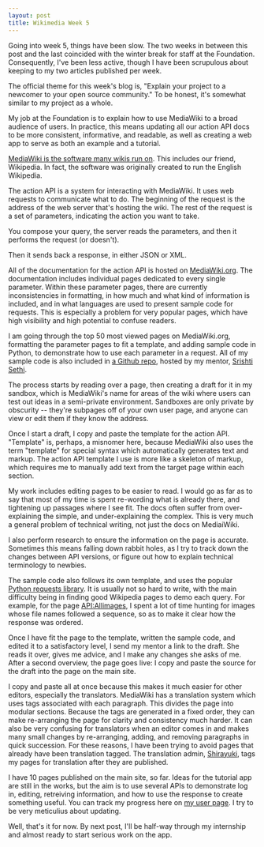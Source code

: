 ```yaml
---
layout: post
title: Wikimedia Week 5
---
```


Going into week 5, things have been slow. The two weeks in between this post and the last coincided with the winter break for staff at the Foundation. Consequently, I've been less active, though I have been scrupulous about keeping to my two articles published per week.

The official theme for this week's blog is, "Explain your project to a newcomer to your open source community." To be honest, it's somewhat similar to my project as a whole.

My job at the Foundation is to explain how to use MediaWiki to a broad audience of users. In practice, this means updating all our action API docs to be more consistent, informative, and readable, as well as creating a web app to serve as both an example and a tutorial.

[MediaWiki is the software many wikis run on](https://www.mediawiki.org/wiki/Manual:What_is_MediaWiki%3F). This includes our friend, Wikipedia. In fact, the software was originally created to run the English Wikipedia.

The action API is a system for interacting with MediaWiki. It uses web requests to communicate what to do. The beginning of the request is the address of the web server that's hosting the wiki. The rest of the request is a set of parameters, indicating the action you want to take.

You compose your query, the server reads the parameters, and then it performs the request (or doesn't).

Then it sends back a response, in either JSON or XML. 

All of the documentation for the action API is hosted on [MediaWiki.org](https://www.mediawiki.org/wiki/MediaWiki). The documentation includes individual pages dedicated to every single parameter. Within these parameter pages, there are currently inconsistencies in formatting, in how much and what kind of information is included, and in what languages are used to present sample code for requests. This is especially a problem for very popular pages, which have high visibility and high potential to confuse readers. 

I am going through the top 50 most viewed pages on MediaWiki.org, formatting the parameter pages to fit a template, and adding sample code in Python, to demonstrate how to use each parameter in a request. All of my sample code is also included in [a Github repo](https://github.com/srish/MediaWiki-Action-API-Code-Samples), hosted by my mentor, [Srishti Sethi](https://www.mediawiki.org/wiki/User:SSethi_(WMF)).

The process starts by reading over a page, then creating a draft for it in my sandbox, which is MediaWiki's name for areas of the wiki where users can test out ideas in a semi-private environment. Sandboxes are only private by obscurity -- they're subpages off of your own user page, and anyone can view or edit them if they know the address.

Once I start a draft, I copy and paste the template for the action API. "Template" is, perhaps, a misnomer here, because MediaWiki also uses the term "template" for special syntax which automatically generates text and markup. The action API template I use is more like a skeleton of markup, which requires me to manually add text from the target page within each section. 

My work includes editing pages to be easier to read. I would go as far as to say that most of my time is spent re-wording what is already there, and tightening up passages where I see fit. The docs often suffer from over-explaining the simple, and under-explaining the complex. This is very much a general problem of technical writing, not just the docs on MediaiWiki.

I also perform research to ensure the information on the page is accurate. Sometimes this means falling down rabbit holes, as I try to track down the changes between API versions, or figure out how to explain technical terminology to newbies. 

The sample code also follows its own template, and uses the popular [Python requests library](http://docs.python-requests.org/en/master/). It is usually not so hard to write, with the main difficulty being in finding good Wikipedia pages to demo each query. For example, for the page [API:Allimages](https://www.mediawiki.org/wiki/API:Allimages), I spent a lot of time hunting for images whose file names followed a sequence, so as to make it clear how the response was ordered.

Once I have fit the page to the template, written the sample code, and edited it to a satisfactory level, I send my mentor a link to the draft. She reads it over, gives me advice, and I make any changes she asks of me. After a second overview, the page goes live: I copy and paste the source for the draft into the page on the main site.

I copy and paste all at once because this makes it much easier for other editors, especially the translators. MediaWiki has a translation system which uses tags associated with each paragraph. This divides the page into modular sections. Because the tags are generated in a fixed order, they can make re-arranging the page for clarity and consistency much harder. It can also be very confusing for translators when an editor comes in and makes many small changes by re-arranging, adding, and removing paragraphs in quick succession. For these reasons, I have been trying to avoid pages that already have been translation tagged. The translation admin, [Shirayuki](https://www.mediawiki.org/wiki/User:Shirayuki), tags my pages for translation after they are published.

I have 10 pages published on the main site, so far. Ideas for the tutorial app are still in the works, but the aim is to use several APIs to demonstrate log in, editing, retreiving information, and how to use the response to create something useful. You can track my progress here on [my user page](https://www.mediawiki.org/wiki/User:Martyav). I try to be very meticulius about updating.

Well, that's it for now. By next post, I'll be half-way through my internship and almost ready to start serious work on the app.
